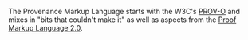 The Provenance Markup Language starts with the W3C's [PROV-O](http://www.w3.org/TR/prov-o/) and mixes in "bits that couldn't make it" as well as aspects from the [Proof Markup Language 2.0](http://inference-web.org/wiki/Documentation).
